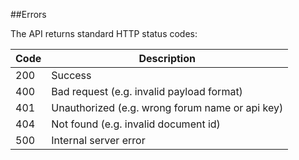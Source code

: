 
##Errors

The API returns standard HTTP status codes:

**Code** |	**Description** |
-----|-----|
200|	Success|
400|	Bad request (e.g. invalid payload format)|
401|	Unauthorized (e.g. wrong forum name or api key)|
404|	Not found (e.g. invalid document id)|
500|	Internal server error|
